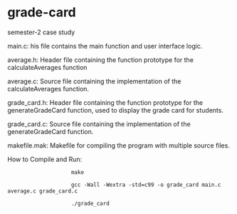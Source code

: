 # grade-card
semester-2 case study

main.c: his file contains the main function and user interface logic.

average.h: Header file containing the function prototype for the calculateAverages function

average.c: Source file containing the implementation of the calculateAverages function.

grade_card.h: Header file containing the function prototype for the generateGradeCard function, used to display the grade card for students.

grade_card.c: Source file containing the implementation of the generateGradeCard function.

makefile.mak: Makefile for compiling the program with multiple source files.

How to Compile and Run:
                        
                        make

                        gcc -Wall -Wextra -std=c99 -o grade_card main.c average.c grade_card.c
                        
                        ./grade_card
                        
                        
